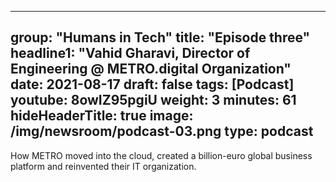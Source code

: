 
---
group: "Humans in Tech"
title: "Episode three"
headline1: "Vahid Gharavi, Director of Engineering @ METRO.digital Organization"
date: 2021-08-17
draft: false
tags: [Podcast]
youtube: 8owIZ95pgiU
weight: 3
minutes: 61
hideHeaderTitle: true
image: /img/newsroom/podcast-03.png
type: podcast
---

How METRO moved into the cloud, created a billion-euro global business platform and reinvented their IT organization.
